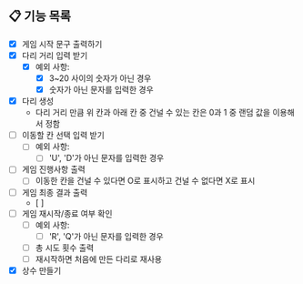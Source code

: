 ## 📋 기능 목록

- [x] 게임 시작 문구 출력하기 
- [x] 다리 거리 입력 받기  
  - [x] 예외 사항:
    - [x] 3~20 사이의 숫자가 아닌 경우 
    - [x] 숫자가 아닌 문자를 입력한 경우 
- [x] 다리 생성 
    - 다리 거리 만큼 위 칸과 아래 칸 중 건널 수 있는 칸은 0과 1 중 랜덤 값을 이용해서 정함
- [ ] 이동할 칸 선택 입력 받기 
  - [ ] 예외 사항:
    - [ ] 'U', 'D'가 아닌 문자를 입력한 경우
- [ ] 게임 진행사항 출력
  - [ ] 이동한 칸을 건널 수 있다면 O로 표시하고 건널 수 없다면 X로 표시
- [ ] 게임 최종 결과 출력 
  - [ ]
- [ ] 게임 재시작/종료 여부 확인 
  - [ ] 예외 사항:
    - [ ] 'R', 'Q'가 아닌 문자를 입력한 경우 
  - [ ] 총 시도 횟수 출력 
  - [ ] 재시작하면 처음에 만든 다리로 재사용

- [x] 상수 만들기 